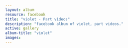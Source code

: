 ```yaml
---
layout: album
resource: facebook
title: "violet - Part videos"
description: "facebook album of violet, part videos."
active: gallery
album-title: "violet"
images:
---
```

